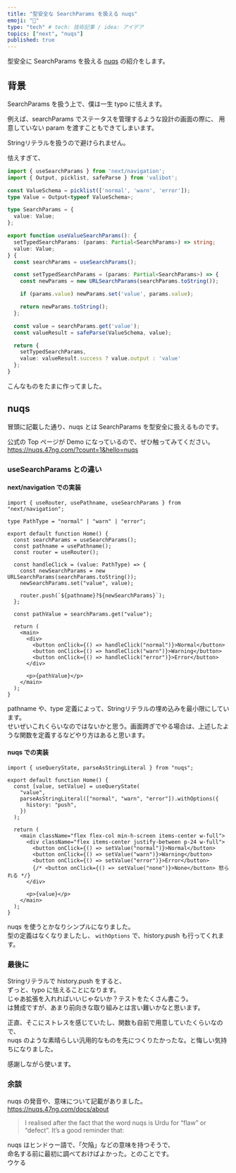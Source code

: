 ```yaml
---
title: "型安全な SearchParams を扱える nuqs"
emoji: "🛟"
type: "tech" # tech: 技術記事 / idea: アイデア
topics: ["next", "nuqs"]
published: true
---
```



型安全に SearchParams を扱える [nuqs](https://nuqs.47ng.com/) の紹介をします。

## 背景

SearchParams を扱う上で、僕は一生 typo に怯えます。

例えば、searchParams でステータスを管理するような設計の画面の際に、
用意していない param を渡すこともできてしまいます。

Stringリテラルを扱うので避けられません。

怯えすぎて、

```ts
import { useSearchParams } from 'next/navigation';
import { Output, picklist, safeParse } from 'valibot';

const ValueSchema = picklist(['normal', 'warn', 'error']);
type Value = Output<typeof ValueSchema>;

type SearchParams = {
  value: Value;
};

export function useValueSearchParams(): {
  setTypedSearchParams: (params: Partial<SearchParams>) => string;
  value: Value;
} {
  const searchParams = useSearchParams();

  const setTypedSearchParams = (params: Partial<SearchParams>) => {
    const newParams = new URLSearchParams(searchParams.toString());

    if (params.value) newParams.set('value', params.value);

    return newParams.toString();
  };

  const value = searchParams.get('value');
  const valueResult = safeParse(ValueSchema, value);

  return {
    setTypedSearchParams,
    value: valueResult.success ? value.output : 'value'
  };
}
```

こんなものをたまに作ってました。

## nuqs

冒頭に記載した通り、nuqs とは
SearchParams を型安全に扱えるものです。

公式の Top ページが Demo になっているので、ぜひ触ってみてください。
https://nuqs.47ng.com/?count=1&hello=nuqs

### useSearchParams との違い

#### next/navigation での実装

```tsx
import { useRouter, usePathname, useSearchParams } from "next/navigation";

type PathType = "normal" | "warn" | "error";

export default function Home() {
  const searchParams = useSearchParams();
  const pathname = usePathname();
  const router = useRouter();

  const handleClick = (value: PathType) => {
    const newSearchParams = new URLSearchParams(searchParams.toString());
    newSearchParams.set("value", value);

    router.push(`${pathname}?${newSearchParams}`);
  };

  const pathValue = searchParams.get("value");

  return (
    <main>
      <div>
        <button onClick={() => handleClick("normal")}>Normal</button>
        <button onClick={() => handleClick("warn")}>Warning</button>
        <button onClick={() => handleClick("error")}>Error</button>
      </div>

      <p>{pathValue}</p>
    </main>
  );
}
```

pathname や、type 定義によって、Stringリテラルの埋め込みを最小限にしています。  
せいぜいこれくらいなのではないかと思う。画面跨ぎでやる場合は、上述したような関数を定義するなどやり方はあると思います。  

#### nuqs での実装

```tsx
import { useQueryState, parseAsStringLiteral } from "nuqs";

export default function Home() {
  const [value, setValue] = useQueryState(
    "value",
    parseAsStringLiteral(["normal", "warn", "error"]).withOptions({
      history: "push",
    })
  );

  return (
    <main className="flex flex-col min-h-screen items-center w-full">
      <div className="flex items-center justify-between p-24 w-full">
        <button onClick={() => setValue("normal")}>Normal</button>
        <button onClick={() => setValue("warn")}>Warning</button>
        <button onClick={() => setValue("error")}>Error</button>
        {/* <button onClick={() => setValue("none")}>None</button> 怒られる */}
      </div>

      <p>{value}</p>
    </main>
  );
}
```

nuqs を使うとかなりシンプルになりました。  
型の定義はなくなりましたし、 `withOptions` で、history.push も行ってくれます。  

### 最後に

Stringリテラルで history.push をすると、  
ずっと、typo に怯えることになります。  
じゃあ拡張を入れればいいじゃないか？テストをたくさん書こう。  
は賛成ですが、あまり前向きな取り組みとは言い難いかなと思います。  

正直、そこにストレスを感じていたし、関数も自前で用意していたくらいなので、  
nuqs のような素晴らしい汎用的なものを先につくりたかったな。と悔しい気持ちになりました。  

感謝しながら使います。

### 余談

nuqs の発音や、意味について記載がありました。
https://nuqs.47ng.com/docs/about

> I realised after the fact that the word nuqs is Urdu for “flaw” or “defect”. It’s a good reminder that:

nuqs はヒンドゥー語で、「欠陥」などの意味を持つそうで、  
命名する前に最初に調べておけばよかった。とのことです。  
ウケる

